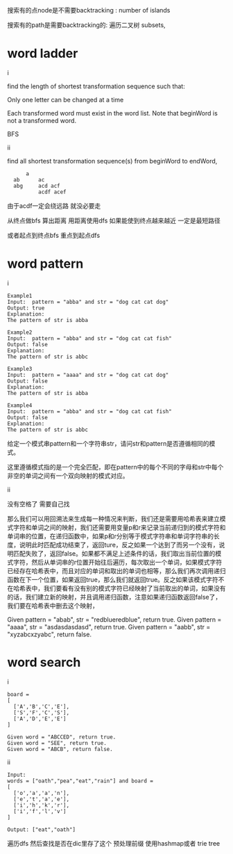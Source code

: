搜索有的点node是不需要backtracking : number of islands

搜索有的path是需要backtracking的: 遍历二叉树 subsets, 

# word ladder
i

find the length of shortest transformation sequence such that:

Only one letter can be changed at a time

Each transformed word must exist in the word list. Note that beginWord is not a transformed word.

BFS

ii

find all shortest transformation sequence(s) from beginWord to endWord, 


```
      a
  ab      ac
  abg     acd acf
          acdf acef
```
由于acdf一定会绕远路 就没必要走

从终点做bfs 算出距离  用距离使用dfs 如果能使到终点越来越近 一定是最短路径

或者起点到终点bfs 重点到起点dfs


# word pattern
i

```
Example1
Input:  pattern = "abba" and str = "dog cat cat dog"
Output: true
Explanation:
The pattern of str is abba

Example2
Input:  pattern = "abba" and str = "dog cat cat fish"
Output: false
Explanation:
The pattern of str is abbc

Example3
Input:  pattern = "aaaa" and str = "dog cat cat dog"
Output: false
Explanation:
The pattern of str is abba

Example4
Input:  pattern = "abba" and str = "dog cat cat fish"
Output: false
Explanation:
The pattern of str is abbc
```

给定一个模式串pattern和一个字符串str，请问str和pattern是否遵循相同的模式。

这里遵循模式指的是一个完全匹配，即在pattern中的每个不同的字母和str中每个非空的单词之间有一个双向映射的模式对应。

ii

没有空格了 需要自己找

那么我们可以用回溯法来生成每一种情况来判断，我们还是需要用哈希表来建立模式字符和单词之间的映射，我们还需要用变量p和r来记录当前递归到的模式字符和单词串的位置，在递归函数中，如果p和r分别等于模式字符串和单词字符串的长度，说明此时匹配成功结束了，返回ture，反之如果一个达到了而另一个没有，说明匹配失败了，返回false。如果都不满足上述条件的话，我们取出当前位置的模式字符，然后从单词串的r位置开始往后遍历，每次取出一个单词，如果模式字符已经存在哈希表中，而且对应的单词和取出的单词也相等，那么我们再次调用递归函数在下一个位置，如果返回true，那么我们就返回true。反之如果该模式字符不在哈希表中，我们要看有没有别的模式字符已经映射了当前取出的单词，如果没有的话，我们建立新的映射，并且调用递归函数，注意如果递归函数返回false了，我们要在哈希表中删去这个映射，

Given pattern = "abab", str = "redblueredblue", return true.
Given pattern = "aaaa", str = "asdasdasdasd", return true.
Given pattern = "aabb", str = "xyzabcxzyabc", return false.

# word search

i

```
board =
[
  ['A','B','C','E'],
  ['S','F','C','S'],
  ['A','D','E','E']
]

Given word = "ABCCED", return true.
Given word = "SEE", return true.
Given word = "ABCB", return false.
```

ii

```
Input: 
words = ["oath","pea","eat","rain"] and board =
[
  ['o','a','a','n'],
  ['e','t','a','e'],
  ['i','h','k','r'],
  ['i','f','l','v']
]

Output: ["eat","oath"]
```
遍历dfs 然后查找是否在dic里存了这个
预处理前缀 使用hashmap或者 trie tree


